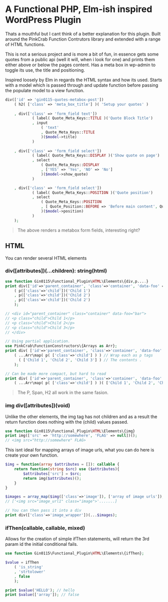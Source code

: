 # A Functional PHP, Elm-ish inspired WordPress Plugin

Thats a mouthful but I cant think of a better explanation for this plugin. Built around the PinkCrab Function Contrutors library and extended with a range of HTML functions. 

This is not a serious project and is more a bit of fun, in essence gets some quotes from a public api (well it will, when i look for one) and prints them either above or below the pages content. Has a meta box in wp-admin to toggle its use, the title and positioning.

Inspired loosely by Elm in regards the HTML syntax and how its used. Starts with a model which is passed through and update function before passing the populate model to a view function. 

```php
div(['id' => 'gin0115-quotes-metabox-post'])
    ( h2( ['class' => 'meta_box_title'] )( 'Setup your quotes' )
        
    , div(['class' => 'form_field text'])
            ( label( Quote_Meta_Keys::TITLE )('Quote Block Title')
            , input
                ( 'text'
                , Quote_Meta_Keys::TITLE
                )($model->title)
            )
        
    , div(['class' => 'form_field select'])
            ( label( Quote_Meta_Keys::DISPLAY )('Show quote on page')
            , select
                ( Quote_Meta_Keys::DISPLAY 
                , ['YES' => 'Yes', 'NO' => 'No']
                )($model->show_quote)
            )

    , div(['class' => 'form_field select'])
            ( label( Quote_Meta_Keys::POSITION )('Quote position')
            , select
                ( Quote_Meta_Keys::POSITION 
                , [ Quote_Position::BEFORE => 'Before main content', Quote_Position::AFTER => 'After main content']
                )($model->position)
            )
    );
```
> The above renders a metabox form fields, interesting right?

## HTML

You can render several HTML elements

### div([attributes])(...children): string(html)
```php
use function Gin0115\Functional_Plugin\HTML\Elements\{div,p....}
print div(['id'=>'parent_container', 'class'=>'container', 'data-foo' => 'bar'])
    ( p(['class'=>'child'])('Child 1')
    , p(['class'=>'child'])('Child 2')
    , p(['class'=>'child'])('Child 2')        
    );

// <div id="parent_container" class="container" data-foo="bar">
// <p class="child">Child 1</p>
// <p class="child">Child 2</p>
// <p class="child">Child 3</p>
// </div>

// Using partial application.
use PinkCrab\FunctionConstructors\{Arrays as Arr};
print div( ['id'=>'parent_container', 'class'=>'container', 'data-foo' => 'bar'] )
    ( ...Arr\map( p( ['class'=>'child'] ) ) // Wrap each as p tags
      ( ['Child 1', 'Child 2', 'Child 3'] ) // The contents .
    );

// Can be made more compact, but hard to read
print div( ['id'=>'parent_container', 'class'=>'container', 'data-foo' => 'bar'] )
    ( ...Arr\map( p( ['class'=>'child'] ) )( ['Child 1', 'Child 2', 'Child 3'] ) );
```
> The P, Span, H2 all work in the same fasion.

### img div([attributes])(void)
Unlike the other elements, the img tag has not children and as a result the return function does nothing with the (child) values passed.
```php
use function Gin0115\Functional_Plugin\HTML\Elements\{img}
print img(['src' => 'http://somewhere', 'FLAG' => null])();
// <img src="http://somewhere" FLAG>
```
This isnt ideal for mapping arrays of image urls, what you can do here is create your own function.
```php
$img = function(array $attributes = []): callable {
    return function(string $src) use ($attributes){
        $attributes['src'] = $src;
        return img($attributes)();
    }
}

$images = array_map($img(['class'=>'image']), ['array of image urls']);
// ['<img src="image_url1" class="image">'.......]

// You can then pass it into a div
print div(['class'=>'image_wrapper'])(...$images);
```
### ifThen(callable, callable, mixed)

Allows for the creation of simple ifThen statements, will return the 3rd param id the initial conditional fails.
```php
use function Gin0115\Functional_Plugin\HTML\Elements\{ifThen};

$value = ifThen
    ( 'is_string'
    , 'strtolower'
    , false
    );

print $value('HELLO'); // hello
print $value(['array']); // false
```